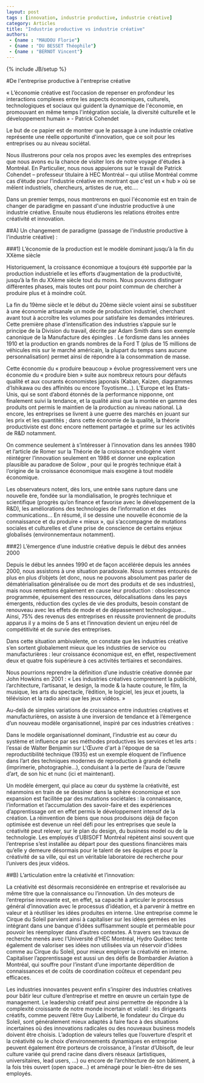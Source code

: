 ```yaml
---
layout: post
tags : [innovation, industrie productive, industrie créative]
category: Articles
title: "Industrie productive vs industrie créative"
authors:
 - {name : "MAUDOU Florie"}
 - {name : "DU BESSET Théophile"}
 - {name : "BERNOT Vincent"}
---
```

{% include JB/setup %}

#De l'entreprise productive à l'entreprise créative 

« L’économie créative est l’occasion de repenser en profondeur les interactions complexes entre les aspects économiques, culturels, technologiques et sociaux qui guident la dynamique de l'économie, en promouvant en même temps l'intégration sociale, la diversité culturelle et le développement humain » - Patrick Cohendet

Le but de ce papier est de montrer que le passage à une industrie créative représente une réelle opportunité d'innovation, que ce soit pour les entreprises ou au niveau sociétal.

Nous illustrerons pour cela nos propos avec les exemples des entreprises que nous avons eu la chance de visiter lors de notre voyage d'études à Montréal. En Particulier, nous nous appuierons sur le travail de Patrick Cohendet – professeur titulaire à HEC Montréal – qui utilise Montréal comme cas d’étude pour l’industrie créative en montrant que c'est un « hub » où se mêlent industriels, chercheurs, artistes de rue, etc....

Dans un premier temps, nous montrerons en quoi l'économie est en train de changer de paradigme en passant d'une industrie productive à une industrie créative. Ensuite nous étudierons les relations étroites entre créativité et innovation.

##A) Un changement de paradigme (passage de l'industrie productive à l'industrie créative) : 

###1) L’économie de la production est le modèle dominant jusqu’à la fin du XXème siècle

Historiquement, la croissance économique a toujours été supportée par la production industrielle et les efforts d’augmentation de la productivité, jusqu’à la fin du XXème siècle tout du moins. Nous pouvons distinguer différentes phases, mais toutes ont pour point commun de chercher à produire plus et à moindre coût. 

La fin du 19ème siècle et le début du 20ème siècle voient ainsi se substituer à une économie artisanale un mode de production industriel, cherchant avant tout à accroître les volumes pour satisfaire les demandes intérieures. Cette première phase d’intensification des industries s’appuie sur le principe de la Division du travail, décrite par Adam Smith dans son exemple canonique de la Manufacture des épingles . Le fordisme dans les années 1910 et la production en grands nombres de la Ford T (plus de 15 millions de véhicules mis sur le marché américain, la plupart du temps sans aucune personnalisation) permet ainsi de répondre à la consommation de masse. 

Cette économie du « produire beaucoup » évolue progressivement vers une économie du « produire bien » suite aux nombreux retours pour défauts qualité et aux courants économistes japonais (Kaban, Kaizen, diagrammes d’Ishikawa ou des affinités ou encore Toyotisme…). L’Europe et les Etats-Unis, qui se sont d’abord étonnés de la performance nipponne, ont finalement suivi la tendance, et la qualité ainsi que la montée en gamme des produits ont permis le maintien de la production au niveau national. Là encore, les entreprises se livrent à une guerre des marchés en jouant sur les prix et les quantités ; dans cette économie de la qualité, la théorie productiviste est donc encore nettement partagée et prime sur les activités de R&D notamment. 

On commence seulement à s’intéresser à l’innovation dans les années 1980 et l’article de Romer sur la Théorie de la croissance endogène vient réintégrer l’innovation seulement en 1986 et donner une explication plausible au paradoxe de Solow , pour qui le progrès technique était à l’origine de la croissance économique mais exogène à tout modèle économique. 

Les observateurs notent, dès lors, une entrée sans rupture dans une nouvelle ère, fondée sur la mondialisation, le progrès technique et scientifique (progrès qu’on finance et favorise avec le développement de la R&D), les améliorations des technologies de l’information et des communications… En résumé, il se dessine une nouvelle économie de la connaissance et du produire « mieux », qui s’accompagne de mutations sociales et culturelles et d’une prise de conscience de certains enjeux globalisés (environnementaux notamment). 

###2) L’émergence d’une industrie créative depuis le début des années 2000

Depuis le début les années 1990 et de façon accélérée depuis les années 2000, nous assistons à une situation paradoxale. Nous sommes entourés de plus en plus d’objets (et donc, nous ne pouvons absolument pas parler de dématérialisation généralisée ou de mort des produits et de ses industries), mais nous remettons également en cause leur production : obsolescence programmée, épuisement des ressources, délocalisations dans les pays émergents, réduction des cycles de vie des produits, besoin constant de renouveau avec les effets de mode et de dépassement technologique… Ainsi, 75% des revenus des entreprises en réussite proviennent de produits apparus il y a moins de 5 ans et l’innovation devient un enjeu réel de compétitivité et de survie des entreprises. 

Dans cette situation ambivalente, on constate que les industries créative s’en sortent globalement mieux que les industries de service ou manufacturières : leur croissance économique est, en effet, respectivement deux et quatre fois supérieure à ces activités tertiaires et secondaires. 

Nous pourrions reprendre la définition d’une industrie créative donnée par John Howkins  en 2001 : « Les industries créatives comprennent la publicité, l’architecture, l’artisanat, le design, la mode & la haute couture, le film, la musique, les arts du spectacle, l’édition, le logiciel, les jeux et jouets, la télévision et la radio ainsi que les jeux vidéos. »

Au-delà de simples variations de croissance entre industries créatives et manufacturières, on assiste à une inversion de tendance et à l’émergence d’un nouveau modèle organisationnel, inspiré par ces industries créatives : 
   
Dans le modèle organisationnel dominant, l’industrie est au cœur du système et influence par ses méthodes productives les services et les arts : l’essai de Walter Benjamin sur L'Œuvre d'art à l'époque de sa reproductibilité technique (1935) est un exemple éloquent de l’influence dans l’art des techniques modernes de reproduction à grande échelle (imprimerie, photographie…), conduisant à la perte de l’aura de l’œuvre d’art, de son hic et nunc (ici et maintenant). 

Un modèle émergent, qui place au cœur du système la créativité, est néanmoins en train de se dessiner dans la sphère économique et son expansion est facilitée par des mutations sociétales : la connaissance, l’information et l’accumulation des savoir-faire et des expériences d’apprentissage ont en effet permis le développement intensif de la création. La réinvention de biens que nous produisons déjà de façon optimisée est devenue un réel défi pour les entreprises que seule la créativité peut relever, sur le plan du design, du business model ou de la technologie. Les employés d’UBISOFT Montréal répètent ainsi souvent que l’entreprise s’est installée au départ pour des questions financières mais qu’elle y demeure désormais pour le talent de ses équipes et pour la créativité de sa ville, qui est un véritable laboratoire de recherche pour l’univers des jeux vidéos. 

##B) L’articulation entre la créativité et l’innovation: 

La créativité est désormais reconsidérée en entreprise et revalorisée au même titre que la connaissance ou l’innovation. Un des moteurs de l’entreprise innovante est, en effet, sa capacité à articuler le processus général d’innovation avec le processus d’idéation, et à parvenir à mettre en valeur et à réutiliser les idées produites en interne. Une entreprise comme le Cirque du Soleil parvient ainsi à capitaliser sur les idées germées en les intégrant dans une banque d’idées suffisamment souple et perméable pour pouvoir les réemployer dans d’autres contextes. A travers ses travaux de recherche menés avec l’Université d’HEC Montréal, Hydro Québec tente également de valoriser ses idées non utilisées via un réservoir d’idées comme au Cirque du Soleil, pour mieux employer la créativité en interne. Capitaliser l’apprentissage est aussi un des défis de Bombardier Aviation à Montréal, qui souffre pour l’instant d’une importante déperdition de connaissances et de coûts de coordination coûteux et cependant peu efficaces. 

Les industries innovantes peuvent enfin s’inspirer des industries créatives pour bâtir leur culture d’entreprise et mettre en œuvre un certain type de management. Le leadership créatif peut ainsi permettre de répondre à la complexité croissante de notre monde incertain et volatil : les dirigeants créatifs, comme peuvent l’être Guy Laliberté, le fondateur du Cirque du Soleil, sont généralement mieux adaptés à faire face à des situations incertaines où des innovations radicales ou des nouveaux business models doivent être choisis. L’adoption de valeurs telles que l’ouverture d’esprit et la créativité ou le choix d’environnements dynamiques en entreprise peuvent également être porteurs de croissance, à l’instar d’Ubisoft, de leur culture variée qui prend racine dans divers réseaux (artistiques, universitaires, lead users, …) ou encore de l’architecture de son bâtiment, à la fois très ouvert (open space…) et aménagé pour le bien-être de ses employés. 








